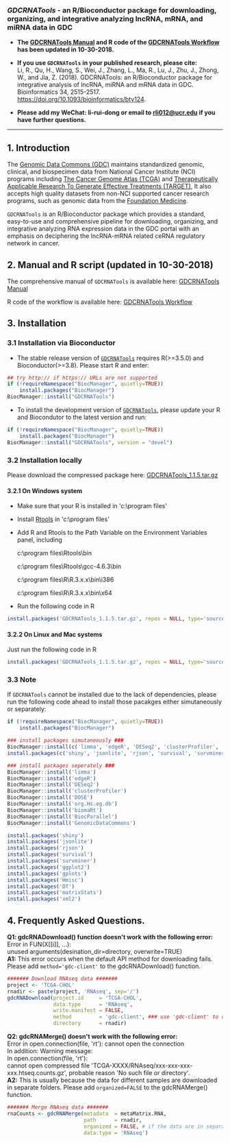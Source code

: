 ### *GDCRNATools* - an R/Bioconductor package for downloading, organizing, and integrative analyzing lncRNA, mRNA, and miRNA data in GDC


* **The [GDCRNATools Manual](http://bioconductor.org/packages/devel/bioc/vignettes/GDCRNATools/inst/doc/GDCRNATools.html) and R code of the [GDCRNATools Workflow](https://github.com/Jialab-UCR/Jialab-UCR.github.io/blob/master/GDCRNATools.workflow.R) has been updated in 10-30-2018.**

* **If you use `GDCRNATools` in your published research, please cite:**  
Li, R., Qu, H., Wang, S., Wei, J., Zhang, L., Ma, R., Lu, J., Zhu, J., Zhong, W., and Jia, Z. (2018). GDCRNATools: an R/Bioconductor package for integrative analysis of lncRNA, miRNA and mRNA data in GDC. Bioinformatics 34, 2515-2517. https://doi.org/10.1093/bioinformatics/bty124.

* **Please add my WeChat: li-rui-dong or email to rli012@ucr.edu if you have further questions.**

***

## 1. Introduction

The [Genomic Data Commons (GDC)](https://portal.gdc.cancer.gov/) maintains standardized genomic, clinical, and biospecimen data from National Cancer Institute (NCI) programs including [The Cancer Genome Atlas (TCGA)](https://tcga-data.nci.nih.gov/) and [Therapeutically Applicable Research To Generate Effective Treatments (TARGET)](https://ocg.cancer.gov/programs/target), It also accepts high quality datasets from non-NCI supported cancer research programs, such as genomic data from the [Foundation Medicine](https://www.foundationmedicine.com/).

`GDCRNATools` is an R/Bioconductor package which provides a standard, easy-to-use and comprehensive pipeline for downloading, organizing, and integrative analyzing RNA expression data in the GDC portal with an emphasis on deciphering the lncRNA-mRNA related ceRNA regulatory network in cancer.



## 2. Manual and R script (updated in 10-30-2018)
The comprehensive manual of `GDCRNATools` is available here: [GDCRNATools Manual](http://bioconductor.org/packages/devel/bioc/vignettes/GDCRNATools/inst/doc/GDCRNATools.html)

R code of the workflow is available here: [GDCRNATools Workflow](https://github.com/Jialab-UCR/Jialab-UCR.github.io/blob/master/GDCRNATools.workflow.R)



## 3. Installation
### 3.1 Installation via Bioconductor
* The stable release version of [`GDCRNATools`](https://bioconductor.org/packages/release/bioc/html/GDCRNATools.html) requires R(>=3.5.0) and Bioconductor(>=3.8). Please start R and enter:

```R
## try http:// if https:// URLs are not supported
if (!requireNamespace("BiocManager", quietly=TRUE))
    install.packages("BiocManager")
BiocManager::install("GDCRNATools")
```

* To install the development version of [`GDCRNATools`](https://bioconductor.org/packages/devel/bioc/html/GDCRNATools.html), please update your R and Biocondutor to the latest version and run:

```R
if (!requireNamespace("BiocManager", quietly=TRUE))
    install.packages("BiocManager")
BiocManager::install("GDCRNATools", version = "devel")
```

### 3.2 Installation locally
Please download the compressed package here: [GDCRNATools_1.1.5.tar.gz](https://github.com/Jialab-UCR/Jialab-UCR.github.io/blob/master/GDCRNATools_1.1.5.tar.gz)


#### 3.2.1 On Windows system
* Make sure that your R is installed in 'c:\program files'  
* Install [Rtools](https://cran.r-project.org/bin/windows/Rtools/) in 'c:\program files'  
* Add R and Rtools to the Path Variable on the Environment Variables panel, including  

  c:\program files\Rtools\bin

  c:\program files\Rtools\gcc-4.6.3\bin

  c:\program files\R\R.3.x.x\bin\i386

  c:\program files\R\R.3.x.x\bin\x64 

* Run the following code in R
```R
install.packages('GDCRNATools_1.1.5.tar.gz', repos = NULL, type='source')

```

#### 3.2.2 On Linux and Mac systems
Just run the following code in R
```R
install.packages('GDCRNATools_1.1.5.tar.gz', repos = NULL, type='source')

```

### 3.3 Note
If `GDCRNATools` cannot be installed due to the lack of dependencies, please run the following code ahead to install those pacakges either simutaneously or separately:
```R
if (!requireNamespace("BiocManager", quietly=TRUE))
    install.packages("BiocManager")

### install packages simutaneously ###
BiocManager::install(c('limma', 'edgeR', 'DESeq2', 'clusterProfiler', 'DOSE', 'org.Hs.eg.db', 'biomaRt', 'BiocParallel', 'GenomicDataCommons'))
install.packages(c('shiny', 'jsonlite', 'rjson', 'survival', 'survminer', 'ggplot2', 'gplots', 'Hmisc', 'DT', 'matrixStats', 'xml2'))

### install packages seperately ###
BiocManager::install('limma')
BiocManager::install('edgeR')
BiocManager::install('DESeq2')
BiocManager::install('clusterProfiler')
BiocManager::install('DOSE')
BiocManager::install('org.Hs.eg.db')
BiocManager::install('biomaRt')
BiocManager::install('BiocParallel')
BiocManager::install('GenomicDataCommons')

install.packages('shiny')
install.packages('jsonlite')
install.packages('rjson')
install.packages('survival')
install.packages('survminer')
install.packages('ggplot2')
install.packages('gplots')
install.packages('Hmisc')
install.packages('DT')
install.packages('matrixStats')
install.packages('xml2')
```


## 4. Frequently Asked Questions.
**Q1: gdcRNADownload() function doesn't work with the following error:**  
Error in FUN(X[[i]], ...):  
    unused arguments(desination_dir=directory, overwrite=TRUE)  
**A1:** This error occurs when the default API method for downloading fails. Please add   `method='gdc-client'` to the gdcRNADownload() function.

```R
####### Download RNAseq data #######
project <- 'TCGA-CHOL'
rnadir <- paste(project, 'RNAseq', sep='/')
gdcRNADownload(project.id     = 'TCGA-CHOL', 
               data.type      = 'RNAseq', 
               write.manifest = FALSE,
               method         = 'gdc-client', ### use 'gdc-client' to download data
               directory      = rnadir)
```

**Q2: gdcRNAMerge() doesn't work with the following error:**  
Error in open.connection(file, 'rt'): cannot open the connection  
In addition: Warning message:  
In open.connection(file, 'rt'):  
    cannot open compressed file 'TCGA-XXXX/RNAseq/xxx-xxx-xxx-xxx.htseq.counts.gz', probable reason 'No such file or directory'.  
**A2:** This is usually because the data for different samples are downloaded in separate   folders. Please add `organized=FALSE` to the gdcRNAMerge() function.

```R
####### Merge RNAseq data #######
rnaCounts <- gdcRNAMerge(metadata  = metaMatrix.RNA, 
                         path      = rnadir,
                         organized = FALSE, # if the data are in separate folders
                         data.type = 'RNAseq')
```
